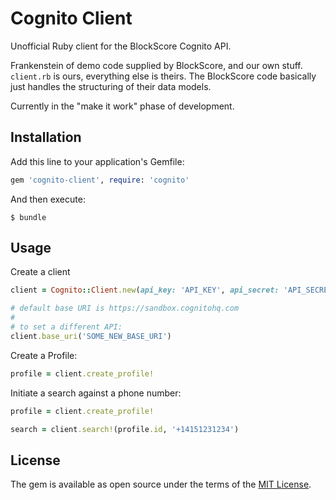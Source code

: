 # Cognito Client

Unofficial Ruby client for the BlockScore Cognito API.

Frankenstein of demo code supplied by BlockScore, and our own stuff. `client.rb` is ours,
everything else is theirs. The BlockScore code basically just handles the structuring
of their data models.

Currently in the "make it work" phase of development.

## Installation

Add this line to your application's Gemfile:

```ruby
gem 'cognito-client', require: 'cognito'
```

And then execute:

    $ bundle

## Usage

Create a client

```ruby
client = Cognito::Client.new(api_key: 'API_KEY', api_secret: 'API_SECRET')

# default base URI is https://sandbox.cognitohq.com
#
# to set a different API:
client.base_uri('SOME_NEW_BASE_URI')
```

Create a Profile:

```ruby
profile = client.create_profile!
```

Initiate a search against a phone number:

```ruby
profile = client.create_profile!

search = client.search!(profile.id, '+14151231234')
```

## License

The gem is available as open source under the terms of the [MIT License](http://opensource.org/licenses/MIT).

